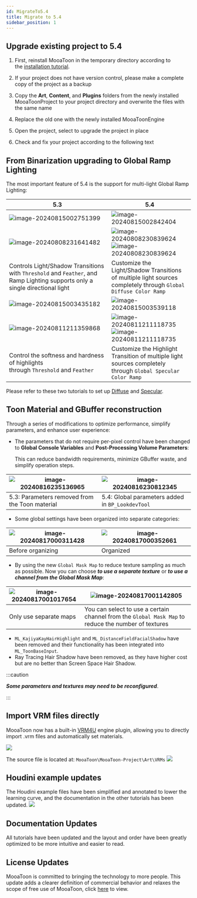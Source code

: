 ```yaml
---
id: MigrateTo5.4
title: Migrate to 5.4
sidebar_position: 1
---
```

## Upgrade existing project to 5.4 

1. First, reinstall MooaToon in the temporary directory according to the [installation tutorial](/docs/GettingStarted/).  
    
2. If your project does not have version control, please make a complete copy of the project as a backup  
    
3. Copy the **Art**, **Content**, and **Plugins** folders from the newly installed MooaToonProject to your project directory and overwrite the files with the same name  
    
4. Replace the old one with the newly installed MooaToonEngine 
5. Open the project, select to upgrade the project in place
6. Check and fix your project according to the following text

## From Binarization upgrading to Global Ramp Lighting

The most important feature of 5.4 is the support for multi-light Global Ramp Lighting:

| 5.3                                                                                                                          | 5.4                                                                                                                                                       |
| ---------------------------------------------------------------------------------------------------------------------------- | --------------------------------------------------------------------------------------------------------------------------------------------------------- |
| ![image-20240815002751399](./assets/image-20240815002751399.png)                                                             | ![image-20240815002842404](./assets/image-20240815002842404.png)                                                                                          |
| ![image-20240808231641482](./../Tutorial/assets/image-20240808231641482.png)                                                 | ![image-20240808230839624](./../Tutorial/assets/image-20240809001134948.png) ![image-20240808230839624](./../Tutorial/assets/image-20240808230839624.png) |
| Controls Light/Shadow Transitions with `Threshold` and `Feather`, and Ramp Lighting supports only a single directional light | Customize the Light/Shadow Transitions of multiple light sources completely through `Global Diffuse Color Ramp`                                           |
| ![image-20240815003435182](./assets/image-20240815003435182.png)                                                             | ![image-20240815003539118](./assets/image-20240815003539118.png)                                                                                          |
| ![image-20240811211359868](./../Tutorial/assets/image-20240811211359868.png)                                                 | ![image-20240811211118735](./../Tutorial/assets/image-20240811211100409.png) ![image-20240811211118735](./../Tutorial/assets/image-20240811211118735.png) |
| Control the softness and hardness of highlights through `Threshold` and `Feather`                                            | Customize the Highlight Transition of multiple light sources completely through `Global Specular Color Ramp`                                              |

Please refer to these two tutorials to set up [Diffuse](/docs/Tutorial/ControlLightShadowColorTransition) and [Specular](/docs/Tutorial/AddStylizedHairHighlights#controlling-highlight-transitions-with-specular-color-ramp).

## Toon Material and GBuffer reconstruction

Through a series of modifications to optimize performance, simplify parameters, and enhance user experience:  

- The parameters that do not require per-pixel control have been changed to **Global Console Variables** and **Post-Processing Volume Parameters**:  
    
    This can reduce bandwidth requirements, minimize GBuffer waste, and simplify operation steps.

| ![image-20240816235136965](./assets/image-20240816235136965.png) | ![image-20240816230812345](./assets/image-20240816230812345.png) |
| ---------------------------------------------------------------- | ---------------------------------------------------------------- |
| 5.3: Parameters removed from the Toon material                   | 5.4: Global parameters added in `BP_LookdevTool`                 |

- Some global settings have been organized into separate categories:

| ![image-20240817000311428](./assets/image-20240817000311428.png) | ![image-20240817000352661](./assets/image-20240817000352661.png) |
| ---------------------------------------------------------------- | ---------------------------------------------------------------- |
| Before organizing                                                | Organized                                                        |
- By using the new `Global Mask Map` to reduce texture sampling as much as possible. Now you can choose _**to use a separate texture**_ or _**to use a channel from the Global Mask Map**_:

| ![image-20240817001017654](./assets/image-20240817001017654.png) | ![image-20240817001142805](./assets/image-20240817001142805.png)                                    |
| ---------------------------------------------------------------- | --------------------------------------------------------------------------------------------------- |
| Only use separate maps                                           | You can select to use a certain channel from the `Global Mask Map` to reduce the number of textures |
- `ML_KajiyaKayHairHighlight` and `ML_DistanceFieldFacialShadow` have been removed and their functionality has been integrated into `ML_ToonBaseInput`.
- Ray Tracing Hair Shadow have been removed, as they have higher cost but are no better than Screen Space Hair Shadow.

:::caution

***Some parameters and textures may need to be reconfigured***.

:::


## Import VRM files directly 

MooaToon now has a built-in [VRM4U](https://github.com/JasonMa0012/VRM4U_MooaToon) engine plugin, allowing you to directly import .vrm files and automatically set materials.

![](assets/Pasted%20image%2020240817214949.png)

The source file is located at: `MooaToon\MooaToon-Project\Art\VRMs`
![](assets/Pasted%20image%2020240817215556.png)


## Houdini example updates

The Houdini example files have been simplified and annotated to lower the learning curve, and the documentation in the other tutorials has been updated.
![](assets/Pasted%20image%2020240817220847.png)
## Documentation Updates

All tutorials have been updated and the layout and order have been greatly optimized to be more intuitive and easier to read.

## License Updates

MooaToon is committed to bringing the technology to more people. This update adds a clearer definition of commercial behavior and relaxes the scope of free use of MooaToon, click [here](./../Licence.md) to view.